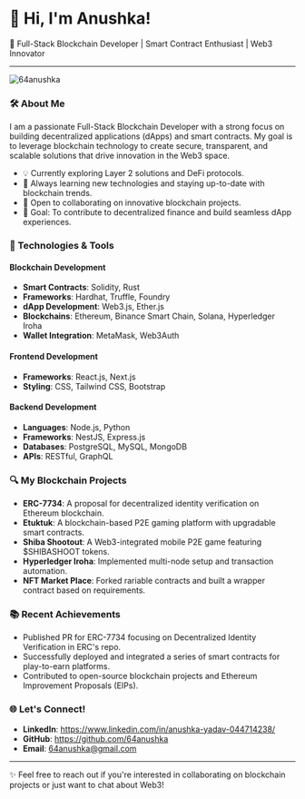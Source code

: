 # 👋 Hi, I'm Anushka!

🚀 Full-Stack Blockchain Developer | Smart Contract Enthusiast | Web3 Innovator

---
<p align="left"> <img src="https://komarev.com/ghpvc/?username=64anushka&label=Profile%20views&color=0e75b6&style=flat" alt="64anushka" /> </p>

### 🛠️ About Me
I am a passionate Full-Stack Blockchain Developer with a strong focus on building decentralized applications (dApps) and smart contracts. My goal is to leverage blockchain technology to create secure, transparent, and scalable solutions that drive innovation in the Web3 space.

- 💡 Currently exploring Layer 2 solutions and DeFi protocols.
- 🌱 Always learning new technologies and staying up-to-date with blockchain trends.
- 👯 Open to collaborating on innovative blockchain projects.
- 🎯 Goal: To contribute to decentralized finance and build seamless dApp experiences.

### 🔧 Technologies & Tools

#### **Blockchain Development**
- **Smart Contracts**: Solidity, Rust
- **Frameworks**: Hardhat, Truffle, Foundry
- **dApp Development**: Web3.js, Ether.js
- **Blockchains**: Ethereum, Binance Smart Chain, Solana, Hyperledger Iroha
- **Wallet Integration**: MetaMask, Web3Auth

#### **Frontend Development**
- **Frameworks**: React.js, Next.js
- **Styling**: CSS, Tailwind CSS, Bootstrap

#### **Backend Development**
- **Languages**: Node.js, Python
- **Frameworks**: NestJS, Express.js
- **Databases**: PostgreSQL, MySQL, MongoDB
- **APIs**: RESTful, GraphQL

### 🔍 My Blockchain Projects
- **ERC-7734**: A proposal for decentralized identity verification on Ethereum blockchain.
- **Etuktuk**: A blockchain-based P2E gaming platform with upgradable smart contracts.
- **Shiba Shootout**: A Web3-integrated mobile P2E game featuring $SHIBASHOOT tokens.
- **Hyperledger Iroha**: Implemented multi-node setup and transaction automation.
- **NFT Market Place**: Forked rariable contracts and built a wrapper contract based on requirements.
   
### 📚 Recent Achievements
- Published PR for ERC-7734 focusing on Decentralized Identity Verification in ERC's repo.
- Successfully deployed and integrated a series of smart contracts for play-to-earn platforms.
- Contributed to open-source blockchain projects and Ethereum Improvement Proposals (EIPs).

### 🌐 Let's Connect!
- **LinkedIn**: https://www.linkedin.com/in/anushka-yadav-044714238/
- **GitHub**: https://github.com/64anushka
- **Email**: 64anushka@gmail.com

---

✨ Feel free to reach out if you're interested in collaborating on blockchain projects or just want to chat about Web3!
